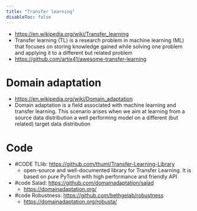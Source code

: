 ```yaml
---
title: "Transfer learning"
disableToc: false 
---
```


- https://en.wikipedia.org/wiki/Transfer_learning
- Transfer learning (TL) is a research problem in machine learning (ML) that focuses on storing knowledge gained while solving one problem and applying it to a different but related problem
- https://github.com/artix41/awesome-transfer-learning

# Domain adaptation
- https://en.wikipedia.org/wiki/Domain_adaptation
- Domain adaptation is a field associated with machine learning and transfer learning. This scenario arises when we aim at learning from a source data distribution a well performing model on a different (but related) target data distribution

# Code
- #CODE TLlib: https://github.com/thuml/Transfer-Learning-Library
	- open-source and well-documented library for Transfer Learning. It is based on pure PyTorch with high performance and friendly API
- #code Salad: https://github.com/domainadaptation/salad
	- https://domainadaptation.org/
- #code Robustness: https://github.com/bethgelab/robustness
	- https://domainadaptation.org/robusta/